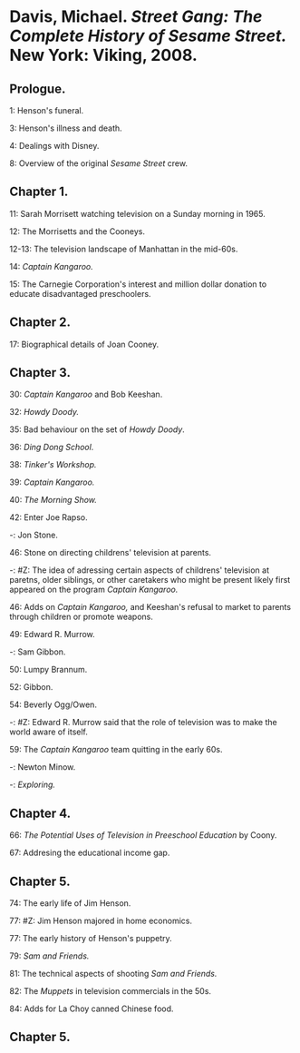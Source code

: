 # Davis, Michael. _Street Gang: The Complete History of Sesame Street._ New York: Viking, 2008.  

## Prologue.  

1: Henson's funeral.  

3: Henson's illness and death.  

4: Dealings with Disney.  

8: Overview of the original _Sesame Street_ crew.  

## Chapter 1.  

11: Sarah Morrisett watching television on a Sunday morning in 1965.  

12: The Morrisetts and the Cooneys.  

12-13: The television landscape of Manhattan in the mid-60s.  

14: _Captain Kangaroo._  

15: The Carnegie Corporation's interest and million dollar donation to educate disadvantaged preschoolers.

## Chapter 2.

17: Biographical details of Joan Cooney.   

## Chapter 3.  

30: _Captain Kangaroo_ and Bob Keeshan.   

32: _Howdy Doody._  

35: Bad behaviour on the set of _Howdy Doody_.  

36: _Ding Dong School_.  

38: _Tinker's Workshop._  

39: _Captain Kangaroo._  

40: _The Morning Show._  

42: Enter Joe Rapso.  

-: Jon Stone.  

46: Stone on directing childrens' television at parents.  

-: #Z: The idea of adressing certain aspects of childrens' television at paretns, older siblings, or other caretakers who might be present likely first appeared on the program _Captain Kangaroo._  

46: Adds on _Captain Kangaroo,_ and Keeshan's refusal to market to parents through children or promote weapons.  

49: Edward R. Murrow.  

-: Sam Gibbon.  

50: Lumpy Brannum.  

52: Gibbon.  

54: Beverly Ogg/Owen.  

-: #Z: Edward R. Murrow said that the role of television was to make the world aware of itself.  

59: The _Captain Kangaroo_ team quitting in the early 60s.  

-: Newton Minow.  

-: _Exploring._  

## Chapter 4.  

66: _The Potential Uses of Television in Preeschool Education_ by Coony.   

67: Addresing the educational income gap.  

## Chapter 5.  

74: The early life of Jim Henson.  

77: #Z: Jim Henson majored in home economics.  

77: The early history of Henson's puppetry.  

79: _Sam and Friends._  

81: The technical aspects of shooting _Sam and Friends._  

82: The _Muppets_ in television commercials in the 50s.  

84: Adds for La Choy canned Chinese food.  

## Chapter 5.  
